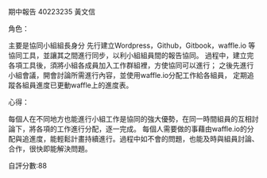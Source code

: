 期中報告 40223235 黃文信

角色： 

主要是協同小組組長身分
先行建立Wordpress，Github，Gitbook，waffle.io 等協同工具，並讓其之間進行同步，以利小組組員間的報告協同。
過程中，建立完各項工具後，須將小組各成員加入工作群組裡，方使協同可以進行；
之後先進行小組會議，開會討論所需進行內容，並使用waffle.io分配工作給各組員，
定期追蹤各組員進度已更動waffle上的進度表。

心得：

每個人在不同地方也能進行小組工作是協同的強大優勢，在同一時間組員的互相討論下，將各項的工作進行分配，逐一完成。 每個人需要做的事藉由waffle.io的分配與追進度，能輕鬆計畫持續進行。過程中如不會的問題，也能及時與組員討論、合作，很快即能解決問題。


自評分數:88
